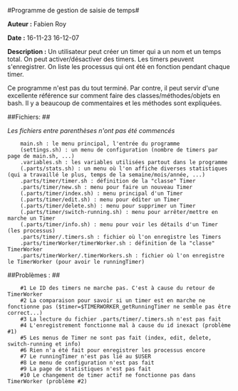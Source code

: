 #Programme de gestion de saisie de temps#

**Auteur :** Fabien Roy

**Date :** 16-11-23 16-12-07

**Description :** Un utilisateur peut créer un timer qui a un nom et un temps total. On peut activer/désactiver des timers. Les timers peuvent s'enregistrer. On liste les processus qui ont été en fonction pendant chaque timer.

Ce programme n'est pas du tout terminé. Par contre, il peut servir d'une excellente référence sur comment faire des classes/méthodes/objets en bash. Il y a beaucoup de commentaires et les méthodes sont expliquées.
        
##Fichiers: ##

*Les fichiers entre parenthèses n'ont pas été commencés*

        main.sh : le menu principal, l'entrée du programme
        (settings.sh) : un menu de configuration (nombre de timers par page de main.sh, ...)
        .variables.sh : les variables utilisées partout dans le programme
        (.parts/stats.sh) : un menu où l'on affiche diverses statistiques (qui a travaillé le plus, temps de la semaine/mois/année, ...)
        .parts/timer/timer.sh : définition de la "classe" Timer
        .parts/timer/new.sh : menu pour faire un nouveau Timer
        (.parts/timer/index.sh) : menu principal d'un Timer
        (.parts/timer/edit.sh) : menu pour éditer un Timer
        (.parts/timer/delete.sh) : menu pour supprimer un Timer
        (.parts/timer/switch-running.sh) : menu pour arrêter/mettre en marche un Timer
        (.parts/timer/info.sh) : menu pour voir les détails d'un Timer (les processus)
        .parts/timer/.timers.sh : fichier où l'on enregistre les Timers
        .parts/timerWorker/timerWorker.sh : définition de la "classe" TimerWorker
        .parts/timerWorker/.timerWorkers.sh : fichier où l'on enregistre le TimerWorker (pour avoir le runningTimer)

##Problèmes : ##

        #1 Le ID des timers ne marche pas. C'est à cause du retour de TimerWorker
        #2 La comparaison pour savoir si un timer est en marche ne fonctionne pas ($timer=$TIMERWORKER_getRunningTimer ne semble pas être correct...)
        #3 La lecture du fichier .parts/timer/.timers.sh n'est pas fait
        #4 L'enregistrement fonctionne mal à cause du id inexact (problème #1)
        #5 Les menus de Timer ne sont pas fait (index, edit, delete, switch-running et info)
        #6 Rien n'a été fait pour enregistrer les processus encore
        #7 Le runningTimer n'est pas lié au $USER
        #8 Le menu de configuration n'est pas fait
        #9 La page de statistiques n'est pas fait
        #10 Le changement de timer actif ne fonctionne pas dans TimerWorker (problème #2)